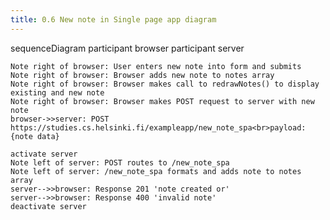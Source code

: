 ```yaml
---
title: 0.6 New note in Single page app diagram
---
```

sequenceDiagram
    participant browser
    participant server

    Note right of browser: User enters new note into form and submits
    Note right of browser: Browser adds new note to notes array
    Note right of browser: Browser makes call to redrawNotes() to display existing and new note
    Note right of browser: Browser makes POST request to server with new note 
    browser->>server: POST https://studies.cs.helsinki.fi/exampleapp/new_note_spa<br>payload:{note data}
    
    activate server
    Note left of server: POST routes to /new_note_spa
    Note left of server: /new_note_spa formats and adds note to notes array
    server-->>browser: Response 201 'note created or'
    server-->>browser: Response 400 'invalid note'
    deactivate server